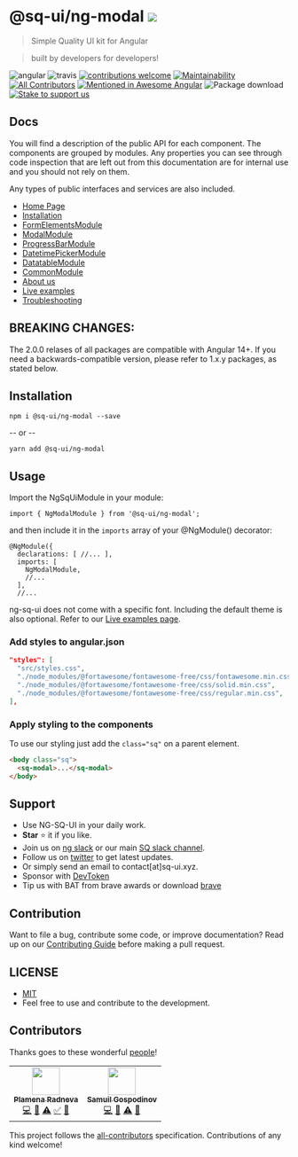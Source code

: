 # @sq-ui/ng-modal [![](https://data.jsdelivr.com/v1/package/npm/@sq-ui/ng-modal/badge?style=rounded)](https://www.jsdelivr.com/package/npm/@sq-ui/ng-modal)

> Simple Quality UI kit for Angular

> built by developers for developers!

![angular](https://badge.fury.io/js/angular.svg)
![travis](https://travis-ci.com/SQ-UI/ng-sq-ui.svg?branch=master)
[![contributions welcome](https://img.shields.io/badge/issues-welcome-brightgreen.svg?style=flat)](https://github.com/SQ-UI/ng-sq-ui/issues)
[![Maintainability](https://api.codeclimate.com/v1/badges/d53c1670c301071be452/maintainability)](https://codeclimate.com/github/SQ-UI/ng-sq-ui/maintainability)
[![All Contributors](https://img.shields.io/badge/all_contributors-2-orange.svg?style=flat-square)](#contributors)
[![Mentioned in Awesome Angular](https://awesome.re/mentioned-badge.svg)](https://github.com/gdi2290/awesome-angular)
![Package download](https://img.shields.io/npm/dm/@sq-ui/ng-sq-ui.svg?logo=ng-sq-ui)
[![Stake to support us](https://badge.devprotocol.xyz/0xd4928b06FEa88906d8A6d274079c6e7e0029F92e/descriptive)](https://stakes.social/0xd4928b06FEa88906d8A6d274079c6e7e0029F92e)

## Docs

You will find a description of the public API for each component.
The components are grouped by modules. Any properties you can see through code inspection that are left out from this documentation are for internal use and you should not rely on them.

Any types of public interfaces and services are also included.

- [Home Page](http://bit.ly/ng-sq-ui-docs-home)
- [Installation](http://bit.ly/ng-sq-ui-docs-installation)
- [FormElementsModule](http://bit.ly/ng-sq-ui-docs-form-elements)
- [ModalModule](http://bit.ly/ng-sq-ui-docs-modal)
- [ProgressBarModule](http://bit.ly/ng-sq-ui-docs-progressbar)
- [DatetimePickerModule](http://bit.ly/ng-sq-ui-docs-datetime-picker)
- [DatatableModule](http://bit.ly/ng-sq-ui-docs-datatable)
- [CommonModule](http://bit.ly/ng-sq-ui-docs-common)
- [About us](http://bit.ly/ng-sq-ui-docs-about-us)
- [Live examples](http://bit.ly/ng-sq-ui-docs-live-examples)
- [Troubleshooting](http://bit.ly/ng-sq-ui-docs-troubleshooting)

## BREAKING CHANGES:
The 2.0.0 relases of all packages are compatible with Angular 14+. If you need a backwards-compatible version, please refer to 1.x.y packages, as stated below.

## Installation

```
npm i @sq-ui/ng-modal --save
```

-- or --

```
yarn add @sq-ui/ng-modal
```

## Usage

Import the NgSqUiModule in your module:

```
import { NgModalModule } from '@sq-ui/ng-modal';
```

and then include it in the `imports` array of your @NgModule() decorator:

```
@NgModule({
  declarations: [ //... ],
  imports: [
    NgModalModule,
    //...
  ],
  //...
```

ng-sq-ui does not come with a specific font. Including the default theme is also optional. Refer to our [Live examples page](http://bit.ly/ng-sq-ui-docs-live-examples).

### Add styles to angular.json

```json
"styles": [
  "src/styles.css",
  "./node_modules/@fortawesome/fontawesome-free/css/fontawesome.min.css",
  "./node_modules/@fortawesome/fontawesome-free/css/solid.min.css",
  "./node_modules/@fortawesome/fontawesome-free/css/regular.min.css",
],
```

### Apply styling to the components

To use our styling just add the `class="sq"` on a parent element.

```html
<body class="sq">
  <sq-modal>...</sq-modal>
</body>
```

## Support

- Use NG-SQ-UI in your daily work.
- **Star** ⭐ it if you like.
- Join us on <a href="http://bit.ly/ng-sq-ui-slack">ng slack</a> or our main <a href="http://bit.ly/ng-sq-slack">SQ slack channel</a>.
- Follow us on [twitter](https://twitter.com/sq_ui_kit) to get latest updates.
- Or simply send an email to contact[at]sq-ui.xyz.
- Sponsor with [DevToken](https://stakes.social/0x014f98F05c0BeD44B4Cf0532a93312a2135afaB8)
- Tip us with BAT from brave awards or download [brave](https://brave.com/ngs747)

## Contribution

Want to file a bug, contribute some code, or improve documentation? Read up on our [Contributing Guide](CONTRIBUTING.md) before making a pull request.


## LICENSE

- [MIT](http://opensource.org/licenses/MIT)
- Feel free to use and contribute to the development.


## Contributors

Thanks goes to these wonderful <a href="https://github.com/sq-ui/ng-sq-ui/graphs/contributors">people</a>!

<!-- ALL-CONTRIBUTORS-LIST:START - Do not remove or modify this section -->
<!-- prettier-ignore-start -->
<!-- markdownlint-disable -->
<table>
  <tr>
    <td align="center"><a href="https://github.com/ardentia"><img src="https://avatars2.githubusercontent.com/u/41083417?v=4?s=50" width="50px;" alt=""/><br /><sub><b>Plamena Radneva</b></sub></a><br /><a href="https://github.com/SQ-UI/ng-sq-ui/commits?author=ardentia" title="Code">💻</a> <a href="https://github.com/SQ-UI/ng-sq-ui/commits?author=ardentia" title="Documentation">📖</a> <a href="https://github.com/SQ-UI/ng-sq-ui/commits?author=ardentia" title="Tests">⚠️</a> <a href="#tutorial-ardentia" title="Tutorials">✅</a> <a href="#blog-ardentia" title="Blogposts">📝</a></td>
    <td align="center"><a href="https://github.com/samuil4"><img src="https://avatars0.githubusercontent.com/u/797921?v=4?s=50" width="50px;" alt=""/><br /><sub><b>Samuil Gospodinov</b></sub></a><br /><a href="https://github.com/SQ-UI/ng-sq-ui/commits?author=samuil4" title="Code">💻</a> <a href="https://github.com/SQ-UI/ng-sq-ui/commits?author=samuil4" title="Documentation">📖</a> <a href="https://github.com/SQ-UI/ng-sq-ui/commits?author=samuil4" title="Tests">⚠️</a> <a href="#talk-samuil4" title="Talks">📢</a></td>
  </tr>
</table>

<!-- markdownlint-restore -->
<!-- prettier-ignore-end -->

<!-- ALL-CONTRIBUTORS-LIST:END -->

This project follows the [all-contributors](https://github.com/kentcdodds/all-contributors) specification. Contributions of any kind welcome!